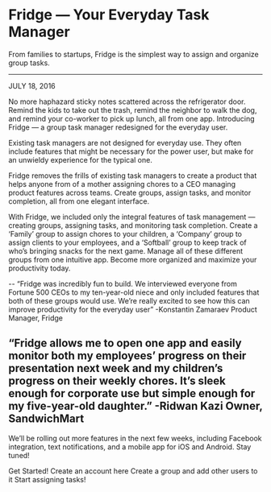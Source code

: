 # Fridge — Your Everyday Task Manager #

From families to startups, Fridge is the simplest way to assign and organize group tasks. 

-------
JULY 18, 2016

No more haphazard sticky notes scattered across the refrigerator door. Remind the kids to take out the trash, remind the neighbor to walk the dog, and remind your co-worker to pick up lunch, all from one app. Introducing Fridge — a group task manager redesigned for the everyday user. 

Existing task managers are not designed for everyday use. They often include features that might be necessary for the power user, but make for an unwieldy experience for the typical one. 

Fridge removes the frills of existing task managers to create a product that helps anyone from of a mother assigning chores to a CEO managing product features across teams. Create groups, assign tasks, and monitor completion, all from one elegant interface.

With Fridge, we included only the integral features of task management — creating groups, assigning tasks, and monitoring task completion.  Create a ‘Family’ group to assign chores to your children, a ‘Company’ group to assign clients to your employees, and a ‘Softball’ group to keep track of who’s bringing snacks for the next game. Manage all of these different groups from one intuitive app. Become more organized and maximize your productivity today.

--
“Fridge was incredibly fun to build. We interviewed everyone from Fortune 500 CEOs to my ten-year-old niece and only included features that both of these groups would use. We’re really excited to see how this can improve productivity for the everyday user”
									-Konstantin Zamaraev
									Product Manager, Fridge

“Fridge allows me to open one app and easily monitor both my employees’ progress on their presentation next week and my children’s progress on their weekly chores. It’s sleek enough for corporate use but simple enough for my five-year-old daughter.”
									-Ridwan Kazi
									Owner, SandwichMart
--

We’ll be rolling out more features in the next few weeks, including Facebook integration, text notifications, and a mobile app for iOS and Android. Stay tuned!

Get Started!
Create an account here
Create a group and add other users to it
Start assigning tasks!



